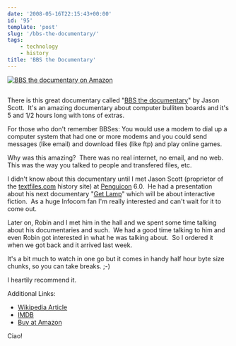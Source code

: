 ```yaml
---
date: '2008-05-16T22:15:43+00:00'
id: '95'
template: 'post'
slug: '/bbs-the-documentary/'
tags:
    - technology
    - history
title: 'BBS the Documentary'
---
```


[![_BBS the documentary_ on Amazon](https://ws-na.amazon-adsystem.com/widgets/q?_encoding=UTF8&MarketPlace=US&ASIN=B0009NN6EA&ServiceVersion=20070822&ID=AsinImage&WS=1&Format=_SL160_&tag=thedocwha-20)](https://www.amazon.com/gp/product/B0009NN6EA/ref=as_li_tl?ie=UTF8&camp=1789&creative=9325&creativeASIN=B0009NN6EA&linkCode=as2&tag=thedocwha-20&linkId=cdf8bd50174b0936e6dab91c28034377)

<img src="https://ir-na.amazon-adsystem.com/e/ir?t=thedocwha-20&l=am2&o=1&a=B0009NN6EA" width="1" height="1" border="0" alt="Amazon bug" style="border:none !important; margin:0px !important;" />

There is this great documentary called
"[BBS the documentary](http://www.bbsdocumentary.com/ "Link to the documentary's homepage")"
by Jason Scott.  It's an amazing documentary about computer bulliten boards
and it's 5 and 1/2 hours long with tons of extras.

For those who don't remember BBSes: You would use a modem to dial up a
computer system that had one or more modems and you could send messages (like
email) and download files (like ftp) and play online games.

Why was this amazing?  There was no real internet, no email, and no web.  This
was the way you talked to people and transfered files, etc.

I didn't know about this documentary until I met Jason Scott (proprietor of
the [textfiles.com](http://textfiles.com) history site) at
[Penguicon](http://penguicon.org/ 'Official Penguicon site') 6.0.  He had a
presentation about his next documentary
"[Get Lamp](http://www.getlamp.com/ 'Official Get Lamp documentary site')"
which will be about interactive fiction.  As a huge Infocom fan I'm really
interested and can't wait for it to come out.

Later on, Robin and I met him in the hall and we spent some time talking about
his documentaries and such.  We had a good time talking to him and even Robin
got interested in what he was talking about.  So I ordered it when we got back
and it arrived last week.

It's a bit much to watch in one go but it comes in handy half hour byte size
chunks, so you can take breaks. ;-)

I heartily recommend it.

Additional Links:

-   [Wikipedia Article](http://en.wikipedia.org/wiki/BBS:_The_Documentary)
-   [IMDB](http://www.imdb.com/title/tt0460402/)
-   [Buy at Amazon](http://amzn.to/2o3POdt)

Ciao!
